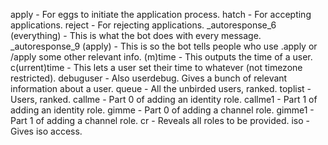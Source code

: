 apply - For eggs to initiate the application process.
hatch - For accepting applications.
reject - For rejecting applications.
_autoresponse_6 (everything) - This is what the bot does with every message.
_autoresponse_9 (apply) - This is so the bot tells people who use .apply or /apply some other relevant info.
(m)time - This outputs the time of a user.
c(urrent)time - This lets a user set their time to whatever (not timezone restricted).
debuguser - Also userdebug. Gives a bunch of relevant information about a user.
queue - All the unbirded users, ranked.
toplist - Users, ranked.
callme - Part 0 of adding an identity role.
callme1 - Part 1 of adding an identity role.
gimme - Part 0 of adding a channel role.
gimme1 - Part 1 of adding a channel role.
cr - Reveals all roles to be provided.
iso - Gives iso access.
